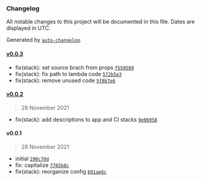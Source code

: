 ### Changelog

All notable changes to this project will be documented in this file. Dates are displayed in UTC.

Generated by [`auto-changelog`](https://github.com/CookPete/auto-changelog).

#### [v0.0.3](https://codecommit-vensi/v1/repos/compare/v0.0.2...v0.0.3)

- fix(stack): set source brach from props [`f558589`](https://codecommit-vensi/v1/repos/commit/f558589f5be5bc0b5b9178b28365c2b6cd3283a2)
- fix(stack): fix path to lambda code [`572b5e3`](https://codecommit-vensi/v1/repos/commit/572b5e3c0f59c9e64eff8b953b0c5df1e206b859)
- fix(stack): remove unused code [`5f8b7e6`](https://codecommit-vensi/v1/repos/commit/5f8b7e63b04ddb7d6734c179709ba0533f684113)

#### [v0.0.2](https://codecommit-vensi/v1/repos/compare/v0.0.1...v0.0.2)

> 28 November 2021

- fix(stack): add descriptions to app and CI stacks [`9e06958`](https://codecommit-vensi/v1/repos/commit/9e06958795d3ef6084ba7b4b86370ff437698c27)

#### v0.0.1

> 28 November 2021

- initial [`290c70d`](https://codecommit-vensi/v1/repos/commit/290c70d2ce5f315ea38d206e8efcd0c63a4fbab3)
- fix: capitalize [`7765b8c`](https://codecommit-vensi/v1/repos/commit/7765b8c027726ce1bc3dc4f474fefa39985237e9)
- fix(stack): reorganize config [`b91ae6c`](https://codecommit-vensi/v1/repos/commit/b91ae6c4b8ccdf7ab7e17246377a46edab451ee5)
